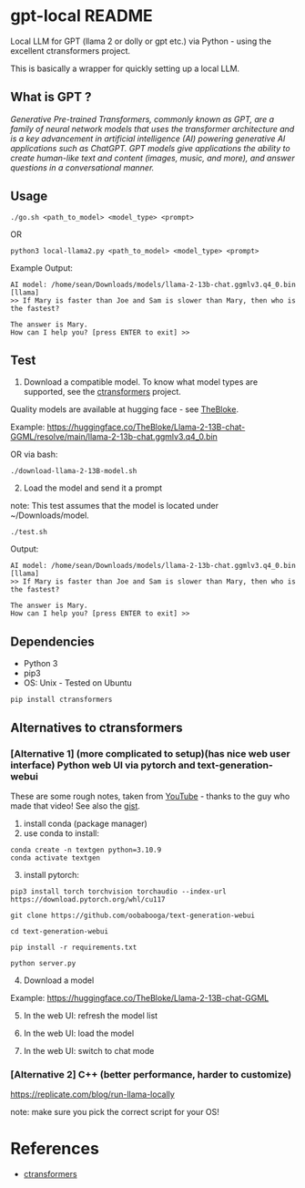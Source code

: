 # gpt-local README

Local LLM for GPT (llama 2 or dolly or gpt etc.) via Python - using the excellent ctransformers project.

This is basically a wrapper for quickly setting up a local LLM.

## What is GPT ?

*Generative Pre-trained Transformers, commonly known as GPT, are a family of neural network models that uses the transformer architecture and is a key advancement in artificial intelligence (AI) powering generative AI applications such as ChatGPT. GPT models give applications the ability to create human-like text and content (images, music, and more), and answer questions in a conversational manner.*


## Usage

```
./go.sh <path_to_model> <model_type> <prompt>
```

OR

```
python3 local-llama2.py <path_to_model> <model_type> <prompt>
```

Example Output:

```
AI model: /home/sean/Downloads/models/llama-2-13b-chat.ggmlv3.q4_0.bin [llama]
>> If Mary is faster than Joe and Sam is slower than Mary, then who is the fastest?

The answer is Mary.
How can I help you? [press ENTER to exit] >>
```

## Test

1. Download a compatible model. To know what model types are supported, see the [ctransformers](https://github.com/marella/ctransformers) project.

Quality models are available at hugging face - see [TheBloke](https://huggingface.co/TheBloke).

Example: https://huggingface.co/TheBloke/Llama-2-13B-chat-GGML/resolve/main/llama-2-13b-chat.ggmlv3.q4_0.bin

OR via bash:

```
./download-llama-2-13B-model.sh
```

2. Load the model and send it a prompt

note: This test assumes that the model is located under ~/Downloads/model.

```
./test.sh
```

Output:

```
AI model: /home/sean/Downloads/models/llama-2-13b-chat.ggmlv3.q4_0.bin [llama]
>> If Mary is faster than Joe and Sam is slower than Mary, then who is the fastest?

The answer is Mary.
How can I help you? [press ENTER to exit] >>
```

## Dependencies

- Python 3
- pip3
- OS: Unix - Tested on Ubuntu

```
pip install ctransformers
```

## Alternatives to ctransformers

### [Alternative 1] (more complicated to setup)(has nice web user interface) Python web UI via pytorch and text-generation-webui

These are some rough notes, taken from [YouTube](https://www.youtube.com/watch?v=k2FHUP0krqg&ab_channel=MatthewBerman) - thanks to the guy who made that video! See also the [gist](https://gist.github.com/mberman84/45545e48040ef6aafb6a1cb3442edb83).

1. install conda (package manager)
2. use conda to install:

```
conda create -n textgen python=3.10.9
conda activate textgen
```

3. install pytorch:

```
pip3 install torch torchvision torchaudio --index-url https://download.pytorch.org/whl/cu117

git clone https://github.com/oobabooga/text-generation-webui

cd text-generation-webui

pip install -r requirements.txt

python server.py
```
4. Download a model

Example: https://huggingface.co/TheBloke/Llama-2-13B-chat-GGML

5. In the web UI: refresh the model list

6. In the web UI: load the model

7. In the web UI: switch to chat mode

### [Alternative 2] C++ (better performance, harder to customize)

https://replicate.com/blog/run-llama-locally

note: make sure you pick the correct script for your OS!

# References

- [ctransformers](https://github.com/marella/ctransformers)
